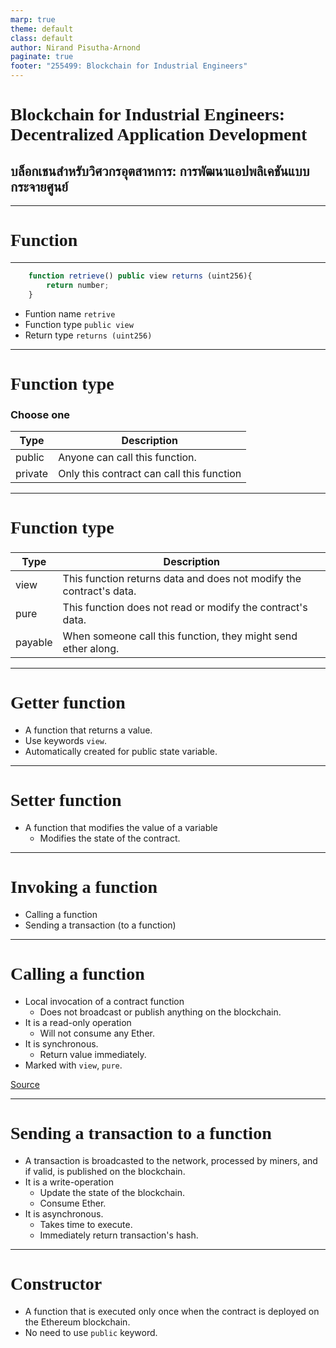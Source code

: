 ```yaml
---
marp: true
theme: default
class: default
author: Nirand Pisutha-Arnond
paginate: true
footer: "255499: Blockchain for Industrial Engineers"
---
```


<style>
@import url('https://fonts.googleapis.com/css2?family=Prompt:ital,wght@0,100;0,300;0,400;0,700;1,100;1,300;1,400;1,700&display=swap');

    :root {
    font-family: Prompt;
    --hl-color: #D57E7E;
}
h1 {
  font-family: Prompt
}
</style>

# Blockchain for Industrial Engineers: Decentralized Application Development

## บล็อกเชนสำหรับวิศวกรอุตสาหการ: การพัฒนาแอปพลิเคชันแบบกระจายศูนย์

---

# Function

---

```js
    function retrieve() public view returns (uint256){
        return number;
    }
```

- Funtion name `retrive`
- Function type `public view`
- Return type `returns (uint256)`

---

# Function type

### Choose one

| Type    | Description                               |
| ------- | ----------------------------------------- |
| public  | Anyone can call this function.            |
| private | Only this contract can call this function |

---

# Function type

###

| Type    | Description                                                         |
| ------- | ------------------------------------------------------------------- |
| view    | This function returns data and does not modify the contract's data. |
| pure    | This function does not read or modify the contract's data.          |
| payable | When someone call this function, they might send ether along.       |

---

# Getter function

- A function that returns a value.
- Use keywords `view`.
- Automatically created for public state variable.

---

# Setter function

- A function that modifies the value of a variable
  - Modifies the state of the contract.

---

# Invoking a function

- Calling a function
- Sending a transaction (to a function)

---

# Calling a function

- Local invocation of a contract function
  - Does not broadcast or publish anything on the blockchain.
- It is a read-only operation
  - Will not consume any Ether.
- It is synchronous.
  - Return value immediately.
- Marked with `view`, `pure`.

[Source](https://ethereum.stackexchange.com/questions/765/what-is-the-difference-between-a-transaction-and-a-call)

---

# Sending a transaction to a function

- A transaction is broadcasted to the network, processed by miners, and if valid, is published on the blockchain.
- It is a write-operation
  - Update the state of the blockchain.
  - Consume Ether.
- It is asynchronous.
  - Takes time to execute.
  - Immediately return transaction's hash.

---

# Constructor

- A function that is executed only once when the contract is deployed on the Ethereum blockchain.
- No need to use `public` keyword.
